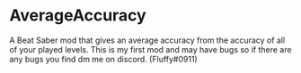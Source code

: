 # AverageAccuracy
A Beat Saber mod that gives an average accuracy from the accuracy of all of your played levels.
This is my first mod and may have bugs so if there are any bugs you find dm me on discord. (Fluffy#0911)
